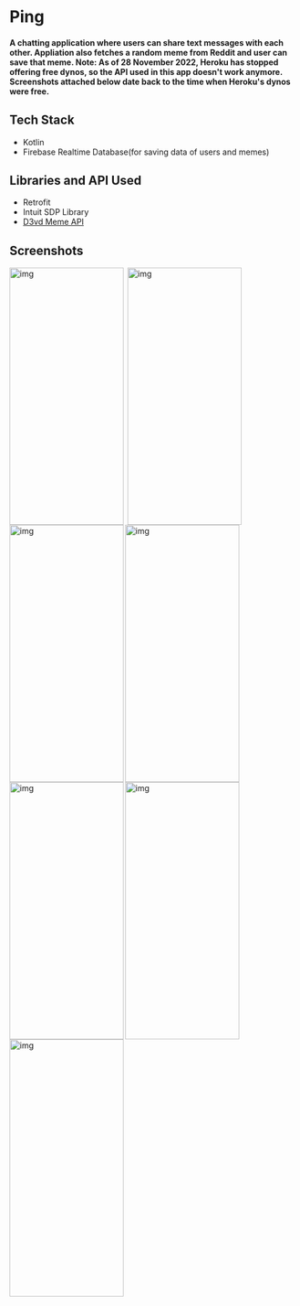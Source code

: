 # Ping
<h4>A chatting application where users can share text messages with each other. Appliation also fetches a random meme from Reddit and user can save that meme. 
Note:  As of 28 November 2022, Heroku has stopped offering free dynos, so the API used in this app doesn't work anymore. Screenshots attached below date back to the time when Heroku's dynos were free.</h4>

## Tech Stack
<ul>
<li>Kotlin</li>
<li>Firebase Realtime Database(for saving data of users and memes)</li>
</ul>

## Libraries and API Used
<ul>
<li>Retrofit</li>
<li>Intuit SDP Library</li>
<li><a href="https://github.com/D3vd/Meme_Api">D3vd Meme API</a></li>
</ul>

<h2 id="screenshots">Screenshots</h2>

<img align="left" alt="img" width="200" height="450" src="https://user-images.githubusercontent.com/93155464/195974462-4d754dab-c904-45db-81ed-47ddf48a0df8.jpg">
<img align="left" alt="img" width="200" height="450" style="margin:0px 4px;" src="https://user-images.githubusercontent.com/93155464/195974466-0da1805f-880e-4a88-b852-abda9eaf119a.PNG">
<img align="center" alt="img" width="200" height="450" src="https://user-images.githubusercontent.com/93155464/195974475-6022aed4-3cbb-4741-83fc-12069d29657f.jpg">


<img align="left" alt="img" width="200" height="450" src="https://user-images.githubusercontent.com/93155464/195975095-816b17d0-30fc-4a50-be1e-b6513fa6ec10.jpg">
<img align="left" alt="img" width="200" height="450" src="https://user-images.githubusercontent.com/93155464/195975000-91d6c538-41d7-4ccc-8c10-5190b8da682b.png">
<img align="center" alt="img" width="200" height="450" src="https://user-images.githubusercontent.com/93155464/195974498-875d53cf-0e34-4bfd-bbbf-964d60ec8197.jpg">

<img align="left" alt="img" width="200" height="450" src="https://user-images.githubusercontent.com/93155464/196994507-309ad5e2-b3d8-47be-8727-cf38a117e2f6.jpg">

